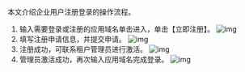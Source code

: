 
本文介绍企业用户注册登录的操作流程。

1. 输入需要登录或注册的应用域名单击进入，单击【立即注册】。
 ![img](https://main.qcloudimg.com/raw/f8b87dc1ad530cec99002615e487cd8a.png)        
2. 填写注册申请信息，并提交申请。
![img](https://main.qcloudimg.com/raw/61c5fa72c008cbabcc760439356cadda.png)        
3. 注册成功，可联系租户管理员进行激活。
 ![img](https://main.qcloudimg.com/raw/12300826b2b76a05e06dbcd7a9bd3cf1.png)        
4. 管理员激活成功，再次输入应用域名完成登录。
![img](https://main.qcloudimg.com/raw/8a69fca76df30a9830aa853e926f4d4f.png)        
